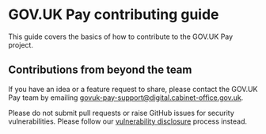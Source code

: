 # GOV.UK Pay contributing guide

This guide covers the basics of how to contribute to the GOV.UK Pay project.

## Contributions from beyond the team
If you have an idea or a feature request to share, please contact the GOV.UK Pay team by emailing govuk-pay-support@digital.cabinet-office.gov.uk.

Please do not submit pull requests or raise GitHub issues for security vulnerabilities. Please follow our [vulnerability disclosure](https://github.com/alphagov/pay-webhooks/blob/main/README.md#vulnerability-disclosure) process instead.
